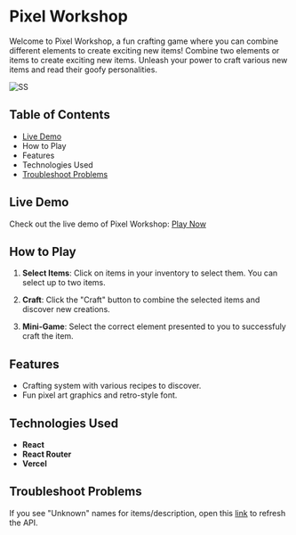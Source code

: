 # Pixel Workshop

Welcome to Pixel Workshop, a fun crafting game where you can combine different elements to create exciting new items! Combine two elements or items to create exciting new items. Unleash your power to craft various new items and read their goofy personalities.

![SS](https://github.com/AtarioPZ/PixelWorkshop/assets/87065323/d058aea7-8974-4f68-9a38-a753eac44358)

## Table of Contents
- [Live Demo](https://github.com/AtarioPZ/PixelWorkshop/edit/master/README.md#live-demo)
- How to Play
- Features
- Technologies Used
- [Troubleshoot Problems](https://github.com/AtarioPZ/PixelWorkshop/edit/master/README.md#troubleshoot-problems)

## Live Demo

Check out the live demo of Pixel Workshop: [Play Now](https://pixel-workshop.vercel.app/)

## How to Play

1. **Select Items**: Click on items in your inventory to select them. You can select up to two items.

2. **Craft**: Click the "Craft" button to combine the selected items and discover new creations.

3. **Mini-Game**: Select the correct element presented to you to successfuly craft the item.

## Features

- Crafting system with various recipes to discover.
- Fun pixel art graphics and retro-style font.

## Technologies Used

- **React**
- **React Router**
- **Vercel**


## Troubleshoot Problems

If you see "Unknown" names for items/description, open this [link](https://pixelapi-fsg7.onrender.com/api/images) to refresh the API.
